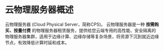 
# 云物理服务器概述

云物理服务器 (Cloud Physical Server，简称CPS)。
云物理服务器是一种 **按需购买、按量付费** 的物理服务器租赁服务，提供给您云端专用的高性能、安全隔离的物理服务器集群，适用于边缘计算、边缘存储等复杂场景，将资源下沉到就近边缘节点，有效降低计算时延和成本。
